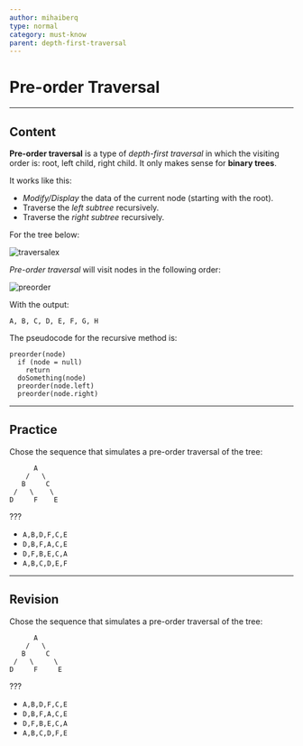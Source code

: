 ```yaml
---
author: mihaiberq
type: normal
category: must-know
parent: depth-first-traversal
---
```


# Pre-order Traversal


---

## Content

**Pre-order traversal** is a type of *depth-first traversal* in which the visiting order is: root, left child, right child. It only makes sense for **binary trees**.

It works like this:

* *Modify/Display* the data of the current node (starting with the root).
* Traverse the *left subtree* recursively.
* Traverse the *right subtree* recursively.

For the tree below:

![traversalex](https://img.enkipro.com/a60c49e26c0b710b7fd170527d2adf93.png)

*Pre-order traversal* will visit nodes in the following order:

![preorder](https://img.enkipro.com/508bf94856560067c2a843ea7e3e2185.png)

With the output:

```plain-text
A, B, C, D, E, F, G, H
```

The pseudocode for the recursive method is:

```plain-text
preorder(node)
  if (node = null)
    return
  doSomething(node)
  preorder(node.left)
  preorder(node.right)
```


---

## Practice

Chose the sequence that simulates a pre-order traversal of the tree:

```plain-text
      A
    /   \
   B     C
 /   \    \
D     F    E
```

???

* `A,B,D,F,C,E`
* `D,B,F,A,C,E`
* `D,F,B,E,C,A`
* `A,B,C,D,E,F`


---

## Revision

Chose the sequence that simulates a pre-order traversal of the tree:

```plain-text
      A
    /   \
   B     C
 /   \     \
D     F     E
```

???

* `A,B,D,F,C,E`
* `D,B,F,A,C,E`
* `D,F,B,E,C,A`
* `A,B,C,D,F,E`
